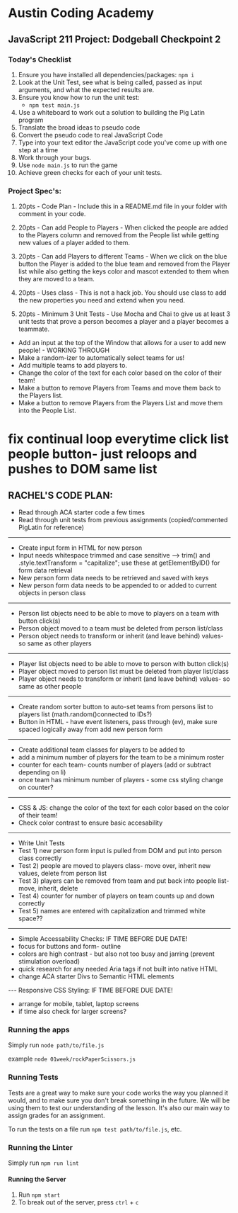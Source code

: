 # Austin Coding Academy

## JavaScript 211 Project: Dodgeball Checkpoint 2

### Today's Checklist

1. Ensure you have installed all dependencies/packages: `npm i`
1. Look at the Unit Test, see what is being called, passed as input arguments, and what the expected results are.
1. Ensure you know how to run the unit test:
   - `npm test main.js`
1. Use a whiteboard to work out a solution to building the Pig Latin program
1. Translate the broad ideas to pseudo code
1. Convert the pseudo code to real JavaScript Code
1. Type into your text editor the JavaScript code you've come up with one step at a time
1. Work through your bugs.
1. Use `node main.js` to run the game
1. Achieve green checks for each of your unit tests.

### Project Spec's:

1. 20pts - Code Plan - Include this in a README.md file in your folder with comment in your code.

1. 20pts - Can add People to Players - When clicked the people are added to the Players column and removed from the People list while getting new values of a player added to them.

1. 20pts - Can add Players to different Teams - When we click on the blue button the Player is added to the blue team and removed from the Player list while also getting the keys color and mascot extended to them when they are moved to a team.

1. 20pts - Uses class - This is not a hack job. You should use class to add the new properties you need and extend when you need.

1. 20pts - Minimum 3 Unit Tests - Use Mocha and Chai to give us at least 3 unit tests that prove a person becomes a player and a player becomes a teammate.

- Add an input at the top of the Window that allows for a user to add new people! - WORKING THROUGH
- Make a random-izer to automatically select teams for us!
- Add multiple teams to add players to.
- Change the color of the text for each color based on the color of their team!
- Make a button to remove Players from Teams and move them back to the Players list.
- Make a button to remove Players from the Players List and move them into the People List.

# fix continual loop everytime click list people button- just reloops and pushes to DOM same list

## RACHEL'S CODE PLAN:

- Read through ACA starter code a few times
- Read through unit tests from previous assignments (copied/commented PigLatin for reference)

---

- Create input form in HTML for new person
- Input needs whitespace trimmed and case sensitive --> trim() and .style.textTransform = "capitalize"; use these at getElementByID() for form data retrieval
- New person form data needs to be retrieved and saved with keys
- New person form data needs to be appended to or added to current objects in person class

---

- Person list objects need to be able to move to players on a team with button click(s)
- Person object moved to a team must be deleted from person list/class
- Person object needs to transform or inherit (and leave behind) values- so same as other players

---

- Player list objects need to be able to move to person with button click(s)
- Player object moved to person list must be deleted from player list/class
- Player object needs to transform or inherit (and leave behind) values- so same as other people

---

- Create random sorter button to auto-set teams from persons list to players list (math.random()connected to IDs?)
- Button in HTML - have event listeners, pass through (ev), make sure spaced logically away from add new person form

---

- Create additional team classes for players to be added to
- add a minimum number of players for the team to be a minimum roster
- counter for each team- counts number of players (add or subtract depending on li)
- once team has minimum number of players - some css styling change on counter?

---

- CSS & JS: change the color of the text for each color based on the color of their team!
- Check color contrast to ensure basic accesability

---

- Write Unit Tests
- Test 1) new person form input is pulled from DOM and put into person class correctly
- Test 2) people are moved to players class- move over, inherit new values, delete from person list
- Test 3) players can be removed from team and put back into people list- move, inherit, delete
- Test 4) counter for number of players on team counts up and down correctly
- Test 5) names are entered with capitalization and trimmed white space??

---

- Simple Accessability Checks: IF TIME BEFORE DUE DATE!
- focus for buttons and form- outline
- colors are high contrast - but also not too busy and jarring (prevent stimulation overload)
- quick research for any needed Aria tags if not built into native HTML
- change ACA starter Divs to Semantic HTML elements

--- Responsive CSS Styling: IF TIME BEFORE DUE DATE!

- arrange for mobile, tablet, laptop screens
- if time also check for larger screens?

### Running the apps

Simply run `node path/to/file.js`

example `node 01week/rockPaperScissors.js`

### Running Tests

Tests are a great way to make sure your code works the way you planned it would,
and to make sure you don't break something in the future. We will be using them
to test our understanding of the lesson. It's also our main way to assign grades
for an assignment.

To run the tests on a file run `npm test path/to/file.js`, etc.

### Running the Linter

Simply run `npm run lint`

#### Running the Server

1. Run `npm start`
1. To break out of the server, press `ctrl` + `c`
